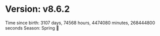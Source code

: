 # Version: v8.6.2
Time since birth: 3107 days, 74568 hours, 4474080 minutes, 268444800 seconds
Season: Spring 🌸
